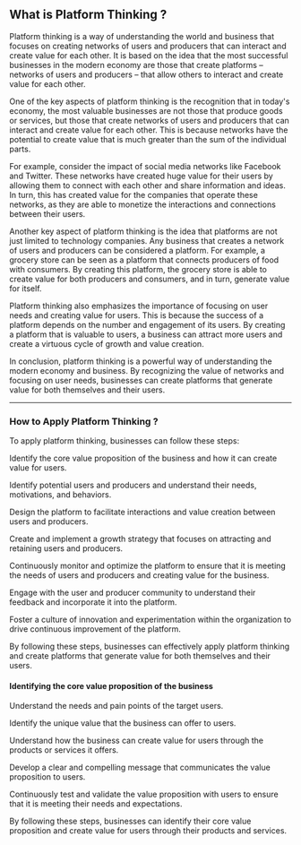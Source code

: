## What is Platform Thinking ?

Platform thinking is a way of understanding the world and business that focuses on creating networks of users and producers that can interact and create value for each other. It is based on the idea that the most successful businesses in the modern economy are those that create platforms – networks of users and producers – that allow others to interact and create value for each other.

One of the key aspects of platform thinking is the recognition that in today's economy, the most valuable businesses are not those that produce goods or services, but those that create networks of users and producers that can interact and create value for each other. This is because networks have the potential to create value that is much greater than the sum of the individual parts.

For example, consider the impact of social media networks like Facebook and Twitter. These networks have created huge value for their users by allowing them to connect with each other and share information and ideas. In turn, this has created value for the companies that operate these networks, as they are able to monetize the interactions and connections between their users.

Another key aspect of platform thinking is the idea that platforms are not just limited to technology companies. Any business that creates a network of users and producers can be considered a platform. For example, a grocery store can be seen as a platform that connects producers of food with consumers. By creating this platform, the grocery store is able to create value for both producers and consumers, and in turn, generate value for itself.

Platform thinking also emphasizes the importance of focusing on user needs and creating value for users. This is because the success of a platform depends on the number and engagement of its users. By creating a platform that is valuable to users, a business can attract more users and create a virtuous cycle of growth and value creation.

In conclusion, platform thinking is a powerful way of understanding the modern economy and business. By recognizing the value of networks and focusing on user needs, businesses can create platforms that generate value for both themselves and their users.

---

### How to Apply Platform Thinking ?

To apply platform thinking, businesses can follow these steps:

Identify the core value proposition of the business and how it can create value for users.

Identify potential users and producers and understand their needs, motivations, and behaviors.

Design the platform to facilitate interactions and value creation between users and producers.

Create and implement a growth strategy that focuses on attracting and retaining users and producers.

Continuously monitor and optimize the platform to ensure that it is meeting the needs of users and producers and creating value for the business.

Engage with the user and producer community to understand their feedback and incorporate it into the platform.

Foster a culture of innovation and experimentation within the organization to drive continuous improvement of the platform.

By following these steps, businesses can effectively apply platform thinking and create platforms that generate value for both themselves and their users.



#### Identifying the core value proposition of the business

Understand the needs and pain points of the target users.

Identify the unique value that the business can offer to users.

Understand how the business can create value for users through the products or services it offers.

Develop a clear and compelling message that communicates the value proposition to users.

Continuously test and validate the value proposition with users to ensure that it is meeting their needs and expectations.

By following these steps, businesses can identify their core value proposition and create value for users through their products and services.


